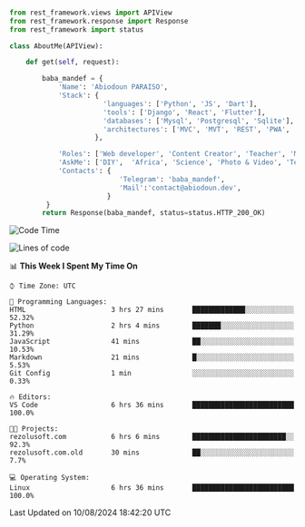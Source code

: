 ###
```python
from rest_framework.views import APIView
from rest_framework.response import Response
from rest_framework import status

class AboutMe(APIView):

    def get(self, request):

        baba_mandef = {
            'Name': 'Abiodoun PARAISO',
            'Stack': {
                       'languages': ['Python', 'JS', 'Dart'],
                       'tools': ['Django', 'React', 'Flutter'],
                       'databases': ['Mysql', 'Postgresql', 'Sqlite'],
                       'architectures': ['MVC', 'MVT', 'REST', 'PWA', 'SPA', 'MicroServices']
                     },

            'Roles': ['Web developer', 'Content Creator', 'Teacher', 'Mentor'],
            'AskMe': ['DIY',  'Africa', 'Science', 'Photo & Video', 'Tech'],
            'Contacts': {
                           'Telegram': 'baba_mandef',
                           'Mail':'contact@abiodoun.dev',
                        }
         }
        return Response(baba_mandef, status=status.HTTP_200_OK)

```                    

<!--START_SECTION:waka-->
![Code Time](http://img.shields.io/badge/Code%20Time-1%2C112%20hrs%2024%20mins-blue)

![Lines of code](https://img.shields.io/badge/From%20Hello%20World%20I%27ve%20Written-420%20Thousand%20lines%20of%20code-blue)

📊 **This Week I Spent My Time On** 

```text
⌚︎ Time Zone: UTC

💬 Programming Languages: 
HTML                     3 hrs 27 mins       █████████████░░░░░░░░░░░░   52.32% 
Python                   2 hrs 4 mins        ███████░░░░░░░░░░░░░░░░░░   31.29% 
JavaScript               41 mins             ██░░░░░░░░░░░░░░░░░░░░░░░   10.53% 
Markdown                 21 mins             █░░░░░░░░░░░░░░░░░░░░░░░░   5.53% 
Git Config               1 min               ░░░░░░░░░░░░░░░░░░░░░░░░░   0.33%

🔥 Editors: 
VS Code                  6 hrs 36 mins       █████████████████████████   100.0%

🐱‍💻 Projects: 
rezolusoft.com           6 hrs 6 mins        ███████████████████████░░   92.3% 
rezolusoft.com.old       30 mins             ██░░░░░░░░░░░░░░░░░░░░░░░   7.7%

💻 Operating System: 
Linux                    6 hrs 36 mins       █████████████████████████   100.0%

```


 Last Updated on 10/08/2024 18:42:20 UTC
<!--END_SECTION:waka-->
